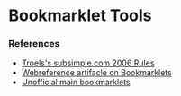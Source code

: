 Bookmarklet Tools
=================

### References

* [Troels's subsimple.com 2006 Rules](http://subsimple.com/bookmarklets/rules.php)
* [Webreference artifacle on Bookmarklets](http://www.webreference.com/js/column35/index.html)
* [Unofficial main bookmarklets](http://www.bookmarklets.com/)
